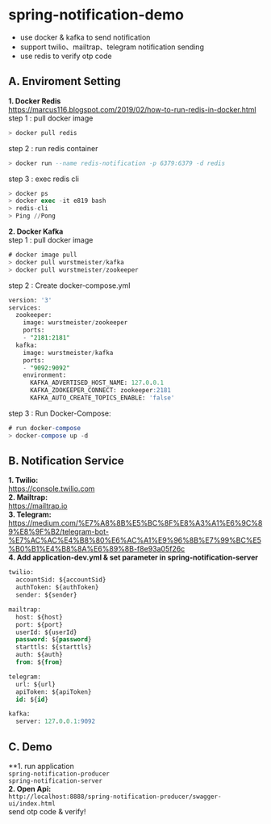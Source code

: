 # spring-notification-demo
* use docker & kafka to send notification
* support twilio、mailtrap、telegram notification sending
* use redis to verify otp code

**A. Enviroment Setting**  
---
**1. Docker Redis**  
https://marcus116.blogspot.com/2019/02/how-to-run-redis-in-docker.html  
step 1 : pull docker image
```sql
> docker pull redis
```
step 2 : run redis container
```sql
> docker run --name redis-notification -p 6379:6379 -d redis
```
step 3 : exec redis cli
```sql
> docker ps
> docker exec -it e819 bash
> redis-cli
> Ping //Pong
```

**2. Docker Kafka**  
step 1 : pull docker image
```sql
# docker image pull
> docker pull wurstmeister/kafka
> docker pull wurstmeister/zookeeper
```  
step 2 : Create docker-compose.yml
```sql
version: '3'
services:
  zookeeper:
    image: wurstmeister/zookeeper
    ports:
    - "2181:2181"
  kafka:
    image: wurstmeister/kafka
    ports:
    - "9092:9092"
    environment:
      KAFKA_ADVERTISED_HOST_NAME: 127.0.0.1
      KAFKA_ZOOKEEPER_CONNECT: zookeeper:2181
      KAFKA_AUTO_CREATE_TOPICS_ENABLE: 'false'
```
step 3 : Run Docker-Compose:
```sql
# run docker-compose
> docker-compose up -d
```

**B. Notification Service**  
---
**1. Twilio:**  
https://console.twilio.com  
**2. Mailtrap:**  
https://mailtrap.io  
**3. Telegram:**  
https://medium.com/%E7%A8%8B%E5%BC%8F%E8%A3%A1%E6%9C%89%E8%9F%B2/telegram-bot-%E7%AC%AC%E4%B8%80%E6%AC%A1%E9%96%8B%E7%99%BC%E5%B0%B1%E4%B8%8A%E6%89%8B-f8e93a05f26c  
**4. Add application-dev.yml & set parameter in spring-notification-server**  
```sql
twilio:
  accountSid: ${accountSid}
  authToken: ${authToken}
  sender: ${sender}

mailtrap:
  host: ${host}
  port: ${port}
  userId: ${userId}
  password: ${password}
  starttls: ${starttls}
  auth: ${auth}
  from: ${from}

telegram:
  url: ${url}
  apiToken: ${apiToken}
  id: ${id}

kafka:
  server: 127.0.0.1:9092
```

**C. Demo**  
---
**1. run application  
```spring-notification-producer```  
```spring-notification-server```   
**2. Open Api:**  
```http://localhost:8888/spring-notification-producer/swagger-ui/index.html```  
send otp code & verify!
